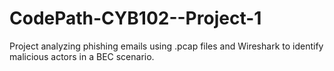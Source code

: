 # CodePath-CYB102--Project-1
Project analyzing phishing emails using .pcap files and Wireshark to identify malicious actors in a BEC scenario.
